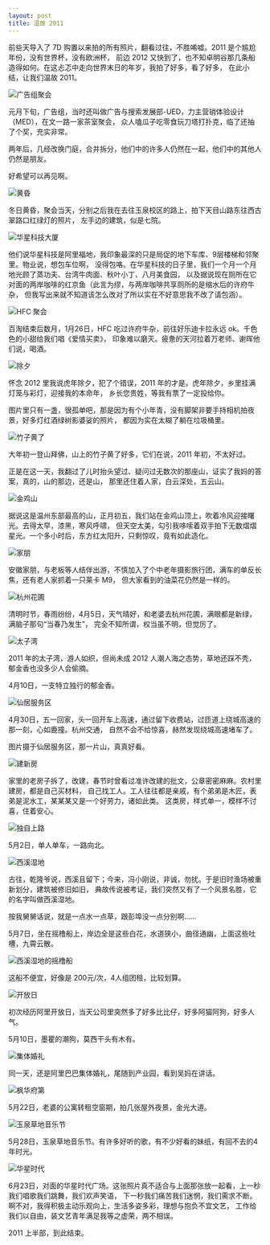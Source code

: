 ```yaml
---
layout: post
title: 温故 2011
---
```


前些天导入了 7D 购置以来拍的所有照片，翻看过往，不胜唏嘘。2011 是个尴尬年份，没有世界杯，没有欧洲杯，
前边 2012 又快到了，也不知卓明谷那几条船造得如何。在这忐忑中走向世界末日的年岁，我拍了好多，看了好多，
在此小结，让我们温故 2011。

![广告组聚会](http://pic.yupoo.com/yicai-cyj_v/CC2M1knz/Hk2Fa.jpg)

元月下旬，广告组，当时还叫做广告与搜索发展部-UED，力主营销体验设计（MED），在文一路一家茶室聚会，
众人嗑瓜子吃零食玩刀塔打扑克，临了还抽了个奖，充实非常。

两年后，几经改换门庭，合并拆分，他们中的许多人仍然在一起，他们中的其他人仍然是朋友。

好希望可以再见啊。

![黄昏](http://pic.yupoo.com/yicai-cyj_v/CC2M1OSi/J730H.jpg)

冬日黄昏，聚会当天，分别之后我在去往玉泉校区的路上，拍下天目山路东往西古翠路口红绿灯的照片，
左手边的建筑，似是七院。

![华星科技大厦](http://pic.yupoo.com/yicai-cyj_v/CC2M2fo6/dMyeV.jpg)

他们说华星科技是阿里福地，我印象最深的只是局促的地下车库、9层楼梯和邻聚里。物业说，想包车位啊，
没得包咯。在华星科技的日子里，我们一个月一个月地光顾了蒸功夫、台湾牛肉面、秋叶小丁、八月美食园，
以及据说现在厕所在它对面的两岸咖啡的红京鱼（此言为缪，与两岸咖啡共享厕所的是缩水后的许府牛杂，
但我写出来就不知道该怎么改对了所以实在不好意思我不改了请包涵）。

![HFC 聚会](http://pic.yupoo.com/yicai-cyj_v/CC2M3s0U/11jhSF.jpg)

百淘结束后数月，1月26日，HFC 吃过许府牛杂，前往好乐迪卡拉永远 ok。千色色的小甜给我们唱《爱情买卖》，
印象难以磨灭。疲惫的天河拉着万老师、谢晖他们说，喝酒。

![除夕](http://pic.yupoo.com/yicai-cyj_v/CC2M3Uev/2vwjp.jpg)

怀念 2012 里我说虎年除夕，犯了个错误，2011 年的才是。虎年除夕，乡里挂满灯笼与彩灯，迎接我的本命年，
乡长您贵姓，等我有票了一定投给你。

图片里只有一盏，很孤单吧，那是因为有个小年青，没有脚架非要手持相机拍夜景，好多灯红酒绿树影婆娑的照片，
都因为实在太糊了躺在垃圾桶里。

![竹子黄了](http://pic.yupoo.com/yicai-cyj_v/CC2M4FNc/78W34.jpg)

大年初一登山拜佛，山上的竹子黄了好多，它们在说，2011 年初，不太好过。

正是在这一天，我翻过了儿时抬头望过、疑问过无数次的那座山，证实了我妈的答案，真的，山的那边，还是山，
那里还住着人家，白云深处，五云山。

![金鸡山](http://pic.yupoo.com/yicai-cyj_v/CC2M68TD/U2ARd.jpg)

据说这是温州东部最高的山，正月初五，我们站在金鸡山顶上，吹着冷风迎接曙光。去得太早，漆黑，寒风呼啸，
但天空太美，勾引我哆嗦着双手拍下无数熠熠星光。一个多小时后，东方红太阳升，只剩惊叹，竟有如此造化。

![家朋](http://pic.yupoo.com/yicai-cyj_v/CC2M6Nt8/Ss5ZH.jpg)

安徽家朋，与老板等人结伴出游，不慎加入了个中老年摄影旅行团，满车的单反长焦，还有老人家抓着一只莱卡 M9，
但大家看到的油菜花仍然是一样的。

![杭州花圃](http://pic.yupoo.com/yicai-cyj_v/CC2M876V/zeZHU.jpg)

清明时节，春雨纷纷，4月5日，天气晴好，和老婆去杭州花圃，满眼都是新绿，满脑子那句“当春乃发生”，
完全不知所谓，权当虽不明，但觉厉了。

![太子湾](http://pic.yupoo.com/yicai-cyj_v/CC2M99VW/Nu6Zt.jpg)

2011 年的太子湾，游人如织，但尚未成 2012 人潮人海之态势，草地还踩不秃，郁金香也没多少人会偷摘。

4月10日，一支特立独行的郁金香。

![仙居服务区](http://pic.yupoo.com/yicai-cyj_v/CC2M8vjU/bjsSF.jpg)

4月30日，五一回家，头一回开车上高速，通过留下收费站，过匝道上绕城高速的那一刻，心如鹿撞。杭州交通，
自然不会不给惊喜，赫然发现绕城高速堵车了。

图片摄于仙居服务区，那一片山，真真好看。

![建新房](http://pic.yupoo.com/yicai-cyj_v/CC2M94jO/dIJSJ.jpg)

家里的老房子拆了，改建，春节时曾看过准许改建的批文，公章密密麻麻。农村里建房，都是自己买材料，
自己找工人。工人往往都是亲戚，有个弟弟是木匠，表弟是泥水工，某某某又是一个好劳力，诸如此类。
这类房，样式单一，模样不讨喜，住着安心。

![独自上路](http://pic.yupoo.com/yicai-cyj_v/CC2Mb67o/SDy5t.jpg)

5月2日，单人单车，一路向北。

![西溪湿地](http://pic.yupoo.com/yicai-cyj_v/CC2Mcc7C/c4JDC.jpg)

古往，乾隆爷说，西溪且留下；今来，冯小刚说，非诚，勿扰。于是旧时渔场被重新划分，建筑被修旧如旧，
典故传说被考证，我们突然又有了一个风景名胜，它的名字叫做西溪湿地。

按我舅舅话说，就是一点水一点草，跟彭埠没一点分别啊……

5月7日，坐在摇橹船上，岸边全是这些白花，水道狭小，曲径通幽，上面这些吐槽，九霄云散。

![西溪湿地的摇橹船](http://pic.yupoo.com/yicai-cyj_v/CC2Mbymd/N6M6w.jpg)

这船不便宜，好像是 200元/次，4人组团租，比较划算。

![开放日](http://pic.yupoo.com/yicai-cyj_v/CC2MdPZw/rChyd.jpg)

初次经历阿里开放日，当天公司里突然多了好多比比仔，好多阿猫阿狗，好多人气。

5月10日，墨瞿的潮狗，莫西干头有木有。

![集体婚礼](http://pic.yupoo.com/yicai-cyj_v/CC2MdgmL/Uu8gA.jpg)

同一天，还是阿里巴巴集体婚礼，尾随到产业园，看到吴妈在讲话。

![枫华府第](http://pic.yupoo.com/yicai-cyj_v/CC2Me9Ca/HI18I.jpg)

5月22日，老婆的公寓转租空窗期，拍几张屋外夜景，金光大道。

![玉泉草地音乐节](http://pic.yupoo.com/yicai-cyj_v/CC2MfM0S/Bt7sp.jpg)

5月28日，玉泉草地音乐节。有许多好听的歌，有不少好看的妹纸，有回不去的4年时光。

![华星时代](http://pic.yupoo.com/yicai-cyj_v/CC2MhhAo/DX5Rh.jpg)

6月23日，对面的华星时代广场。这张照片真不适合与上面那张放一起看，上一秒我们唱歌我们跳舞，我们欢声笑语，
下一秒我们痛苦我们迷惘，我们需求不断。啊不对，我得积极主动乐观向上，生活多姿多彩，理想与抱负不宜文艺，
工作给我们以自由，装文艺青年满足我等之虚荣，两不相误。

2011 上半部，到此结束。